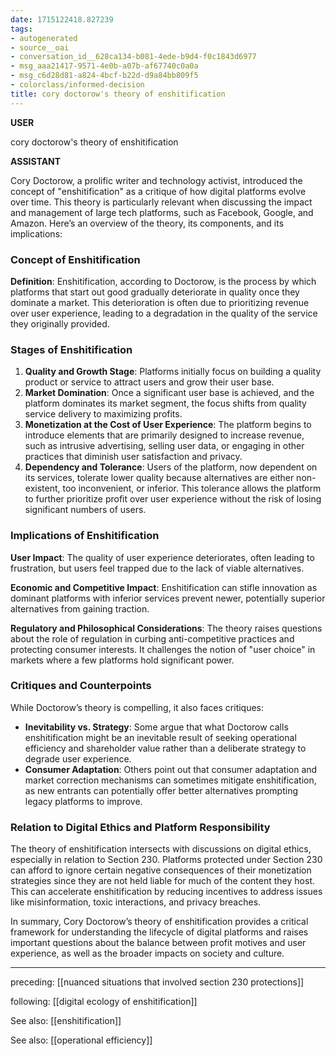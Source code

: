 ```yaml
---
date: 1715122418.827239
tags:
- autogenerated
- source__oai
- conversation_id__628ca134-b081-4ede-b9d4-f0c1843d6977
- msg_aaa21417-9571-4e0b-a07b-af67740c0a0a
- msg_c6d28d81-a824-4bcf-b22d-d9a84bb809f5
- colorclass/informed-decision
title: cory doctorow's theory of enshitification
---
```


**USER**

cory doctorow's theory of enshitification


**ASSISTANT**

Cory Doctorow, a prolific writer and technology activist, introduced the concept of "enshitification" as a critique of how digital platforms evolve over time. This theory is particularly relevant when discussing the impact and management of large tech platforms, such as Facebook, Google, and Amazon. Here’s an overview of the theory, its components, and its implications:

### Concept of Enshitification

**Definition**: Enshitification, according to Doctorow, is the process by which platforms that start out good gradually deteriorate in quality once they dominate a market. This deterioration is often due to prioritizing revenue over user experience, leading to a degradation in the quality of the service they originally provided.

### Stages of Enshitification

1. **Quality and Growth Stage**: Platforms initially focus on building a quality product or service to attract users and grow their user base.
2. **Market Domination**: Once a significant user base is achieved, and the platform dominates its market segment, the focus shifts from quality service delivery to maximizing profits.
3. **Monetization at the Cost of User Experience**: The platform begins to introduce elements that are primarily designed to increase revenue, such as intrusive advertising, selling user data, or engaging in other practices that diminish user satisfaction and privacy.
4. **Dependency and Tolerance**: Users of the platform, now dependent on its services, tolerate lower quality because alternatives are either non-existent, too inconvenient, or inferior. This tolerance allows the platform to further prioritize profit over user experience without the risk of losing significant numbers of users.

### Implications of Enshitification

**User Impact**: The quality of user experience deteriorates, often leading to frustration, but users feel trapped due to the lack of viable alternatives.

**Economic and Competitive Impact**: Enshitification can stifle innovation as dominant platforms with inferior services prevent newer, potentially superior alternatives from gaining traction.

**Regulatory and Philosophical Considerations**: The theory raises questions about the role of regulation in curbing anti-competitive practices and protecting consumer interests. It challenges the notion of "user choice" in markets where a few platforms hold significant power.

### Critiques and Counterpoints

While Doctorow’s theory is compelling, it also faces critiques:
- **Inevitability vs. Strategy**: Some argue that what Doctorow calls enshitification might be an inevitable result of seeking operational efficiency and shareholder value rather than a deliberate strategy to degrade user experience.
- **Consumer Adaptation**: Others point out that consumer adaptation and market correction mechanisms can sometimes mitigate enshitification, as new entrants can potentially offer better alternatives prompting legacy platforms to improve.

### Relation to Digital Ethics and Platform Responsibility

The theory of enshitification intersects with discussions on digital ethics, especially in relation to Section 230. Platforms protected under Section 230 can afford to ignore certain negative consequences of their monetization strategies since they are not held liable for much of the content they host. This can accelerate enshitification by reducing incentives to address issues like misinformation, toxic interactions, and privacy breaches.

In summary, Cory Doctorow’s theory of enshitification provides a critical framework for understanding the lifecycle of digital platforms and raises important questions about the balance between profit motives and user experience, as well as the broader impacts on society and culture.


---

preceding: [[nuanced situations that involved section 230 protections]]  


following: [[digital ecology of enshitification]]

See also: [[enshitification]]


See also: [[operational efficiency]]